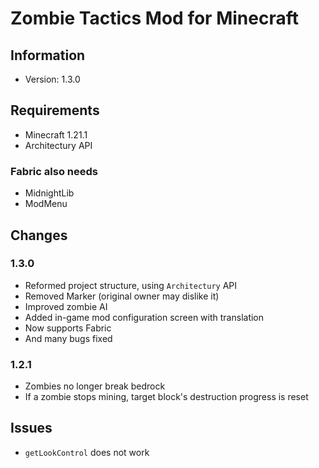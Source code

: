# Zombie Tactics Mod for Minecraft
## Information
- Version: 1.3.0
## Requirements
- Minecraft 1.21.1
- Architectury API
### Fabric also needs
- MidnightLib
- ModMenu

## Changes
### 1.3.0
- Reformed project structure, using `Architectury` API
- Removed Marker (original owner may dislike it)
- Improved zombie AI
- Added in-game mod configuration screen with translation
- Now supports Fabric
- And many bugs fixed
### 1.2.1
- Zombies no longer break bedrock
- If a zombie stops mining, target block's destruction progress is reset 

## Issues
- `getLookControl` does not work
